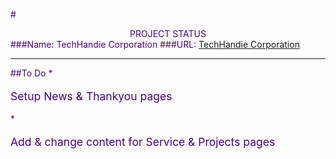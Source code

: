 <style>
	body {color:indigo;}
</style>

#<div style="text-align:center">PROJECT STATUS</div>
###Name: TechHandie Corporation
###URL: <a href="https://techhandie-corp.github.io/techhandie/">TechHandie Corporation</a>
<hr>
##To Do
* <p style="font-size:1.25em;">Setup News & Thankyou pages</p>
* <p style="font-size:1.25em;">Add & change content for Service & Projects pages</p>

